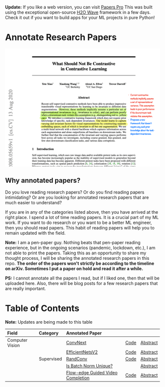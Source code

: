 
**Update:** If you like a web version, you can visit [Papers Pro](http://paperspro.ml) This was built using the exceptional open-source [H2O Wave](https://www.h2o.ai/products/h2o-wave/) framework in a few days. Check it out if you want to build apps for your ML projects in pure Python! <br>

# Annotate Research Papers

![Alt Text](static/papers.gif)


## Why annotated papers?

Do you love reading research papers? Or do you find reading papers intimidating? Or are you looking for annotated research papers that are much easier to understand?

If you are in any of the categories listed above, then you have arrived at the right place.  I spend a lot of time reading papers. It is a crucial part of my ML work. If you want to do research or you want to be a better ML engineer, then you should read papers. This habit of reading papers will help you to remain updated with the field. 
 
**Note:** I am a pen-paper guy. Nothing beats that pen-paper reading experience, but in the ongoing scenarios (pandemic, lockdown, etc.), I am not able to print the papers. Taking this as an opportunity to share my thought process, I will be sharing the annotated research papers in this repo. 
**The order of the papers won't strictly be according to the timeline on arXiv. Sometimes I put a paper on hold and read it after a while.**

**PS:** I cannot annotate all the papers I read, but if I liked one, then that will be uploaded here. Also, there will be blog posts for a few research papers that are really important.


# Table of Contents

**Note:** Updates are being made to this table

| Field           | Category   | Annotated Paper  |                                                               |                                         |
|:----------------|:-----------|:---------------------------------------------------------------------------------------|:--------------------------------------------------------------------|:------------------------------------------------|
| Computer Vision |            | [ConvNext](./supervised/convnexts.pdf)                                                 | [Code](https://github.com/facebookresearch/ConvNeXt)                | [Abstract](https://arxiv.org/abs/2201.03545v1)  |
|                 |            | [EfficientNetsV2](./supervised/efficientnet_v2.pdf)                                    | [Code](https://github.com/google/automl/tree/master/efficientnetv2) | [Abstract](https://arxiv.org/abs/2104.00298v3)  |
|                 | Supervised | [RandConv](./supervised/rand_conv.pdf)                                                 | [Code](https://github.com/wildphoton/RandConv)                      | [Abstract](https://arxiv.org/abs/2007.13003v3)  |
|                 |            | [Is Batch Norm Unique?](./supervised/is_batch_norm_unique.pdf)                         |                                                                     | [Abstract](https://arxiv.org/abs/2010.10687v1)| |
|                 |            | [Flow-edge Guided Video Completion](./supervised/flowedge_guided_video_completion.pdf) | [Code](https://github.com/vt-vl-lab/FGVC)                            | [Abstract](https://arxiv.org/abs/2009.01835v1)  |